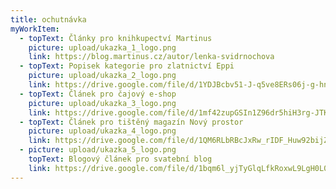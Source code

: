 ```yaml
---
title: ochutnávka
myWorkItem:
  - topText: Články pro knihkupectví Martinus
    picture: upload/ukazka_1_logo.png
    link: https://blog.martinus.cz/autor/lenka-svidrnochova
  - topText: Popisek kategorie pro zlatnictví Eppi
    picture: upload/ukazka_2_logo.png
    link: https://drive.google.com/file/d/1YDJBcbv51-J-q5ve8ERs06j-g-hnpJao/view?usp=sharing
  - topText: Článek pro čajový e-shop
    picture: upload/ukazka_3_logo.png
    link: https://drive.google.com/file/d/1mf42zupGSIn1Z96dr5hiH3rg-JTKwMbY/view?usp=sharing
  - topText: Článek pro tištěný magazín Nový prostor
    picture: upload/ukazka_4_logo.png
    link: https://drive.google.com/file/d/1QM6RLbRBcJxRw_rIDF_Huw92bijZtV95/view?usp=sharing
  - picture: upload/ukazka_5_logo.png
    topText: Blogový článek pro svatební blog
    link: https://drive.google.com/file/d/1bqm6l_yjTyGlqLfkRoxwL9LgH0L0SXkp/view?usp=sharing
---
```

